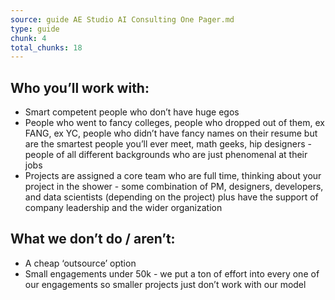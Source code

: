 ```yaml
---
source: guide AE Studio AI Consulting One Pager.md
type: guide
chunk: 4
total_chunks: 18
---
```


## Who you’ll work with:

* Smart competent people who don’t have huge egos 
* People who went to fancy colleges, people who dropped out of them, ex FANG, ex YC, people who didn’t have fancy names on their resume but are the smartest people you’ll ever meet, math geeks, hip designers - people of all different backgrounds who are just phenomenal at their jobs 
* Projects are assigned a core team who are full time, thinking about your project in the shower - some combination of PM, designers, developers, and data scientists (depending on the project) plus have the support of company leadership and the wider organization 

## What we don’t do / aren’t:

* A cheap ‘outsource’ option 
* Small engagements under 50k - we put a ton of effort into every one of our engagements so smaller projects just don’t work with our model